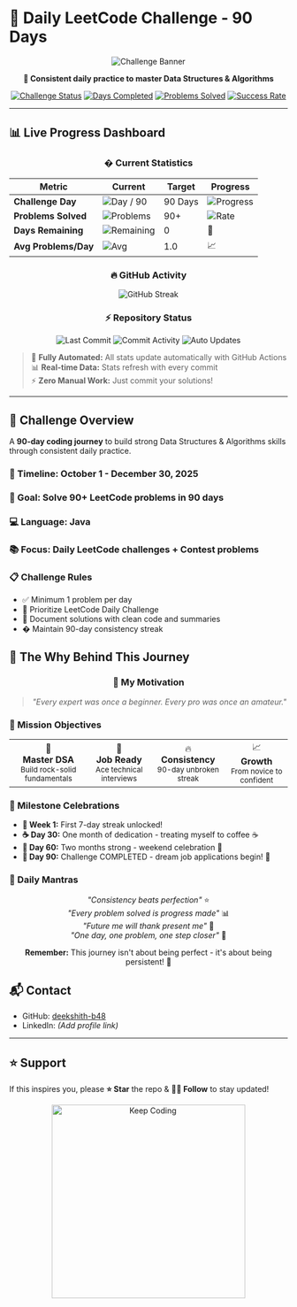 # 🚀 Daily LeetCode Challenge - 90 Days

<div align="center">

![Challenge Banner](https://readme-typing-svg.herokuapp.com/?font=JetBrains+Mono&weight=600&size=28&pause=1000&color=00D8FF&center=true&vCenter=true&width=800&lines=90-Day+LeetCode+Journey;Oct+1+%E2%86%92+Dec+30%2C+2025;Building+Coding+Excellence+Daily)

**🎯 Consistent daily practice to master Data Structures & Algorithms**

[![Challenge Status](https://img.shields.io/badge/🔥_Challenge-In_Progress-ff6b6b?style=for-the-badge)](https://github.com/deekshith-b48/Daily-LeetCode)
[![Days Completed](https://img.shields.io/badge/dynamic/json?url=https://raw.githubusercontent.com/deekshith-b48/Daily-LeetCode/main/stats.json&query=$.currentDay&label=📅%20DAY&suffix=/90&style=for-the-badge&color=4ecdc4)](https://github.com/deekshith-b48/Daily-LeetCode)
[![Problems Solved](https://img.shields.io/badge/dynamic/json?url=https://raw.githubusercontent.com/deekshith-b48/Daily-LeetCode/main/stats.json&query=$.totalProblems&label=✅%20SOLVED&style=for-the-badge&color=45b7d1)](https://github.com/deekshith-b48/Daily-LeetCode)
[![Success Rate](https://img.shields.io/badge/dynamic/json?url=https://raw.githubusercontent.com/deekshith-b48/Daily-LeetCode/main/stats.json&query=$.successRate&label=📊%20SUCCESS&suffix=%25&style=for-the-badge&color=96ceb4)](https://github.com/deekshith-b48/Daily-LeetCode)

</div>

---

## 📊 Live Progress Dashboard

<div align="center">

### � Current Statistics

| Metric | Current | Target | Progress |
|--------|---------|--------|----------|
| **Challenge Day** | ![Day](https://img.shields.io/badge/dynamic/json?url=https://raw.githubusercontent.com/deekshith-b48/Daily-LeetCode/main/stats.json&query=$.currentDay&style=flat-square&color=blue) / 90 | 90 Days | ![Progress](https://img.shields.io/badge/dynamic/json?url=https://raw.githubusercontent.com/deekshith-b48/Daily-LeetCode/main/stats.json&query=$.progressPercentage&suffix=%25&style=flat-square&color=green) |
| **Problems Solved** | ![Problems](https://img.shields.io/badge/dynamic/json?url=https://raw.githubusercontent.com/deekshith-b48/Daily-LeetCode/main/stats.json&query=$.totalProblems&style=flat-square&color=brightgreen) | 90+ | ![Rate](https://img.shields.io/badge/dynamic/json?url=https://raw.githubusercontent.com/deekshith-b48/Daily-LeetCode/main/stats.json&query=$.successRate&suffix=%25&style=flat-square&color=orange) |
| **Days Remaining** | ![Remaining](https://img.shields.io/badge/dynamic/json?url=https://raw.githubusercontent.com/deekshith-b48/Daily-LeetCode/main/stats.json&query=$.daysRemaining&style=flat-square&color=red) | 0 | 📅 |
| **Avg Problems/Day** | ![Avg](https://img.shields.io/badge/dynamic/json?url=https://raw.githubusercontent.com/deekshith-b48/Daily-LeetCode/main/stats.json&query=$.averageProblemsPerDay&style=flat-square&color=blue) | 1.0 | 📈 |

### 🔥 GitHub Activity

<img src="https://github-readme-streak-stats.herokuapp.com/?user=deekshith-b48&theme=dark&hide_border=true&background=0D1117&ring=ff6b6b&fire=ff6b6b&currStreakLabel=4ecdc4&sideLabels=45b7d1&currStreakNum=ffffff&dates=96ceb4" alt="GitHub Streak"/>

### ⚡ Repository Status

![Last Commit](https://img.shields.io/github/last-commit/deekshith-b48/Daily-LeetCode?style=flat-square&logo=github&label=Last%20Update&color=success)
![Commit Activity](https://img.shields.io/github/commit-activity/w/deekshith-b48/Daily-LeetCode?style=flat-square&label=Weekly%20Commits&color=blue)
![Auto Updates](https://img.shields.io/badge/Automation-✅%20Active-brightgreen?style=flat-square)

</div>

> 🤖 **Fully Automated:** All stats update automatically with GitHub Actions  
> 📊 **Real-time Data:** Stats refresh with every commit  
> ⚡ **Zero Manual Work:** Just commit your solutions!  

---

## 🎯 Challenge Overview

A **90-day coding journey** to build strong Data Structures & Algorithms skills through consistent daily practice.

### 📅 Timeline: October 1 - December 30, 2025
### 🎲 Goal: Solve 90+ LeetCode problems in 90 days
### 💻 Language: Java
### 📚 Focus: Daily LeetCode challenges + Contest problems

### 📋 Challenge Rules

- ✅ Minimum 1 problem per day
- 🎯 Prioritize LeetCode Daily Challenge
- 📝 Document solutions with clean code and summaries
- � Maintain 90-day consistency streak


## 🎯 The Why Behind This Journey

<div align="center">

### 💭 My Motivation

> *"Every expert was once a beginner. Every pro was once an amateur."*

</div>

### 🚀 Mission Objectives

<table align="center">
<tr>
<td align="center">🧠<br><b>Master DSA</b><br><sub>Build rock-solid fundamentals</sub></td>
<td align="center">💼<br><b>Job Ready</b><br><sub>Ace technical interviews</sub></td>
<td align="center">🔥<br><b>Consistency</b><br><sub>90-day unbroken streak</sub></td>
<td align="center">📈<br><b>Growth</b><br><sub>From novice to confident</sub></td>
</tr>
</table>

### 🎪 Milestone Celebrations

- **🏅 Week 1:** First 7-day streak unlocked!
- **☕ Day 30:** One month of dedication - treating myself to coffee ☕
- **🎉 Day 60:** Two months strong - weekend celebration 🎉  
- **💼 Day 90:** Challenge COMPLETED - dream job applications begin! 💼

### 📝 Daily Mantras

<div align="center">

*"Consistency beats perfection"* ⭐  
*"Every problem solved is progress made"* 📊  
*"Future me will thank present me"* 🙏  
*"One day, one problem, one step closer"* 👣

**Remember:** This journey isn't about being perfect - it's about being persistent! 💪

</div>


## 📬 Contact

* GitHub: [deekshith-b48](https://github.com/deekshith-b48)
* LinkedIn: *(Add profile link)*

---

## ⭐ Support

If this inspires you, please **⭐ Star** the repo & **👨‍💻 Follow** to stay updated!

<p align="center">
  <img src="https://media.giphy.com/media/LmNwrBhejkK9EFP504/giphy.gif" width="350" alt="Keep Coding"/>
</p>

